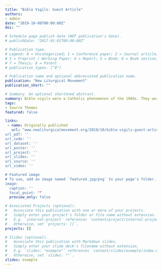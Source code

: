 ```yaml
---
title: "Bible Vigils: Guest Article"
authors:
- admin
date: "2019-10-08T00:00:00Z"
doi: ""

# Schedule page publish date (NOT publication's date).
# publishDate: "2017-01-01T00:00:00Z"

# Publication type.
# Legend: 0 = Uncategorized; 1 = Conference paper; 2 = Journal article;
# 3 = Preprint / Working Paper; 4 = Report; 5 = Book; 6 = Book section;
# 7 = Thesis; 8 = Patent
# publication_types: ["0"]

# Publication name and optional abbreviated publication name.
publication: "New Liturgical Movement"
publication_short: ""

# Summary. An optional shortened abstract.
summary: Bible vigils were a Catholic phenomenon of the 1960s. They were called by a variety of names, “Bible vigil” being the most common but also “Bible” or “Biblical” “ritual, service, devotion”, “celebration of the Word”, and most confusingly, sometimes used synonymously with Vespers.
tags:
- Source Themes
featured: false

links:
 - name: Originally published
   url: "www.newliturgicalmovement.org/2019/10/bible-vigils-guest-article-by-sharon.html\"
url_pdf: '' 
url_code: ''
url_dataset: ''
url_poster: ''
url_project: ''
url_slides: ''
url_source: ''
url_video: ''

# Featured image
# To use, add an image named `featured.jpg/png` to your page's folder. 
image:
  caption: ''
  focal_point: ""
  preview_only: false

# Associated Projects (optional).
#   Associate this publication with one or more of your projects.
#   Simply enter your project's folder or file name without extension.
#   E.g. `internal-project` references `content/project/internal-project/index.md`.
#   Otherwise, set `projects: []`.
projects: []

# Slides (optional).
#   Associate this publication with Markdown slides.
#   Simply enter your slide deck's filename without extension.
#   E.g. `slides: "example"` references `content/slides/example/index.md`.
#   Otherwise, set `slides: ""`.
slides: example
---
```



